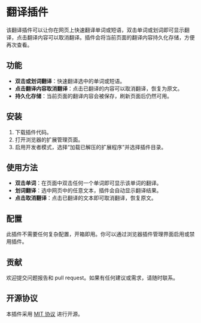 
# 翻译插件

该翻译插件可以让你在网页上快速翻译单词或短语，双击单词或划词即可显示翻译，点击翻译内容可以取消翻译。插件会将当前页面的翻译内容持久化存储，方便再次查看。

## 功能

- **双击或划词翻译**：快速翻译选中的单词或短语。
- **点击翻译内容取消翻译**：点击已翻译的内容可以取消翻译，恢复为原文。
- **持久化存储**：当前页面的翻译内容会被保存，刷新页面后仍然可用。

## 安装

1. 下载插件代码。
2. 打开浏览器的扩展管理页面。
3. 启用开发者模式，选择“加载已解压的扩展程序”并选择插件目录。

## 使用方法

- **双击单词**：在页面中双击任何一个单词即可显示该单词的翻译。
- **划词翻译**：选中网页中的任意文本，插件会自动显示翻译结果。
- **点击取消翻译**：点击已翻译的文本即可取消翻译，恢复原文。

## 配置

此插件不需要任何复杂配置，开箱即用。你可以通过浏览器插件管理界面启用或禁用插件。

## 贡献

欢迎提交问题报告和 pull request。如果有任何建议或需求，请随时联系。

## 开源协议

本插件采用 [MIT 协议](https://opensource.org/licenses/MIT) 进行开源。
